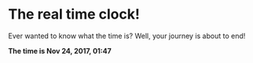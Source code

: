 # The real time clock!

Ever wanted to know what the time is? Well, your journey is about to end!

**The time is Nov 24, 2017, 01:47**